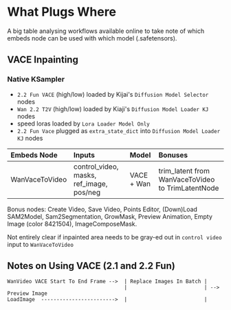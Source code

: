 # What Plugs Where

A big table analysing workflows available online to take note of which embeds node can be used with which model (.safetensors).

## VACE Inpainting

### Native KSampler

* `2.2 Fun VACE` (high/low) loaded by Kijai's `Diffusion Model Selector` nodes
* `Wan 2.2 T2V` (high/low) loaded by Kiaji's `Diffusion Model Loader KJ` nodes
* speed loras loaded by `Lora Loader Model Only`
* `2.2 Fun Vace` plugged as `extra_state_dict` into `Diffusion Model Loader KJ` nodes

| Embeds Node | Inputs | Model | Bonuses |
| :-- | :-- | :-- | :-- |
| WanVaceToVideo | control_video, masks, ref_image, pos/neg | VACE + Wan | trim_latent from WanVaceToVideo to TrimLatentNode |

Bonus nodes: Create Video, Save Video, Points Editor, (Down)Load SAM2Model, Sam2Segmentation, GrowMask, Preview Animation, Empty Image (color 8421504), ImageComposeMask.

Not entirely clear if inpainted area needs to be gray-ed out in `control video` input to `WanVaceToVideo`

## Notes on Using VACE (2.1 and 2.2 Fun)

```
WanVideo VACE Start To End Frame -->  | Replace Images In Batch |
                                      |                         | --> Preview Image 
LoadImage  ------------------------>  |                         |
```
